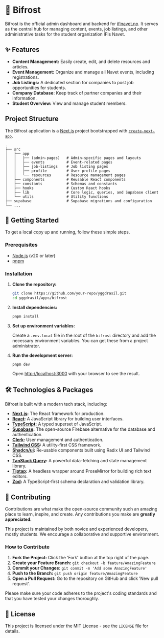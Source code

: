 # 🌈 Bifrost

Bifrost is the official admin dashboard and backend for [ifinavet.no](https://ifinavet.no). It serves as the central hub for managing content, events, job listings, and other administrative tasks for the student organization IFIs Navet.

## ✨ Features

-   **Content Management:** Easily create, edit, and delete resources and articles.
-   **Event Management:** Organize and manage all Navet events, including registrations.
-   **Job Listings:** A dedicated section for companies to post job opportunities for students.
-   **Company Database:** Keep track of partner companies and their information.
-   **Student Overview:** View and manage student members.

## Project Structure

The Bifrost application is a [Next.js](https://nextjs.org/) project bootstrapped with [`create-next-app`](https://github.com/vercel/next.js/tree/canary/packages/create-next-app).

```
.
├── src
│   ├── app
│   │   ├── (admin-pages)   # Admin-specific pages and layouts
│   │   ├── events          # Event-related pages
│   │   ├── job-listings    # Job listing pages
│   │   ├── profile         # User profile pages
│   │   └── resources       # Resource management pages
│   ├── components          # Reusable React components
│   ├── constants           # Schemas and constants
│   ├── hooks               # Custom React hooks
│   ├── lib                 # Core logic, queries, and Supabase client
│   └── utils               # Utility functions
├── supabase                # Supabase migrations and configuration
└── ...
```

## 🚀 Getting Started

To get a local copy up and running, follow these simple steps.

### Prerequisites

-   [Node.js](https://nodejs.org/en/) (v20 or later)
-   [pnpm](https://pnpm.io/)

### Installation

1.  **Clone the repository:**

    ```bash
    git clone https://github.com/your-repo/yggdrasil.git
    cd yggdrasil/apps/bifrost
    ```

2.  **Install dependencies:**

    ```bash
    pnpm install
    ```

3.  **Set up environment variables:**

    Create a `.env.local` file in the root of the `bifrost` directory and add the necessary environment variables. You can get these from a project administrator.

4.  **Run the development server:**

    ```bash
    pnpm dev
    ```

    Open [http://localhost:3000](http://localhost:3000) with your browser to see the result.

## 🛠️ Technologies & Packages

Bifrost is built with a modern tech stack, including:

-   **[Next.js](https://nextjs.org/):** The React framework for production.
-   **[React](https://react.dev/):** A JavaScript library for building user interfaces.
-   **[TypeScript](https://www.typescriptlang.org/):** A typed superset of JavaScript.
-   **[Supabase](https://supabase.com/):** The open-source Firebase alternative for the database and authentication.
-   **[Clerk](https://clerk.com/):** User management and authentication.
-   **[Tailwind CSS](https://tailwindcss.com/):** A utility-first CSS framework.
-   **[Shadcn/ui](https://ui.shadcn.com/):** Re-usable components built using Radix UI and Tailwind CSS.
-   **[TanStack Query](https://tanstack.com/query/latest):** A powerful data-fetching and state management library.
-   **[Tiptap](https://tiptap.dev/):** A headless wrapper around ProseMirror for building rich text editors.
-   **[Zod](https://zod.dev/):** A TypeScript-first schema declaration and validation library.

## 🙌 Contributing

Contributions are what make the open-source community such an amazing place to learn, inspire, and create. Any contributions you make are **greatly appreciated**.

This project is maintained by both novice and experienced developers, mostly students. We encourage a collaborative and supportive environment.

### How to Contribute

1.  **Fork the Project:** Click the 'Fork' button at the top right of the page.
2.  **Create your Feature Branch:** `git checkout -b feature/AmazingFeature`
3.  **Commit your Changes:** `git commit -m 'Add some AmazingFeature'`
4.  **Push to the Branch:** `git push origin feature/AmazingFeature`
5.  **Open a Pull Request:** Go to the repository on GitHub and click 'New pull request'.

Please make sure your code adheres to the project's coding standards and that you have tested your changes thoroughly.

## 📄 License

This project is licensed under the MIT License - see the `LICENSE` file for details.
